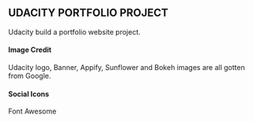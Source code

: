 ## UDACITY PORTFOLIO PROJECT

Udacity build a portfolio website project.

#### Image Credit

Udacity logo, Banner, Appify, Sunflower and Bokeh images are all gotten from Google.

#### Social Icons

Font Awesome